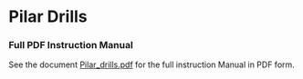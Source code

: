 # Pilar Drills

### Full PDF Instruction Manual
See the document [Pilar_drills.pdf](./manuals/Pilar_drills.pdf) for the full instruction Manual in PDF form.
